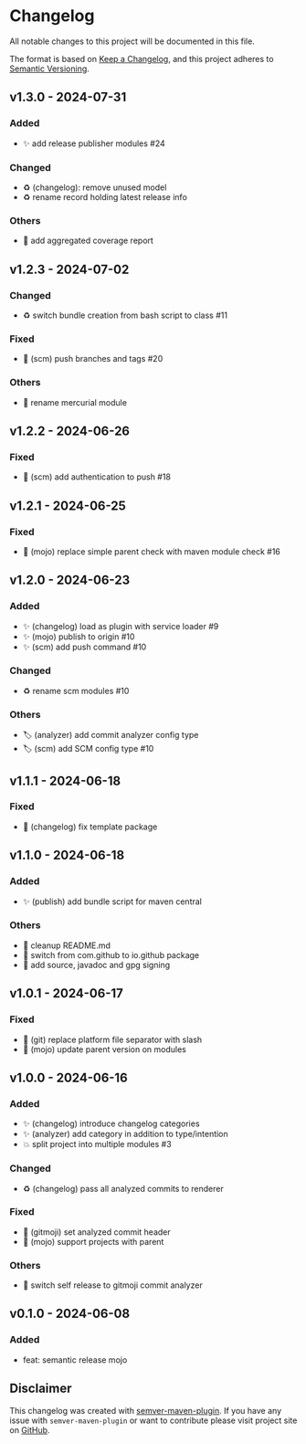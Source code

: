 # Changelog

All notable changes to this project will be documented in this file.

The format is based on [Keep a Changelog](https://keepachangelog.com/en/1.1.0/),
and this project adheres to [Semantic Versioning](https://semver.org/spec/v2.0.0.html).

<!-- DO NOT REMOVE - c871f32ed1b7a85b24a0f22e8e7d9e3ee285742c - DO NOT REMOVE -->

## v1.3.0 - 2024-07-31


### Added
- :sparkles: add release publisher modules #24
### Changed
- :recycle: (changelog): remove unused model
- :recycle: rename record holding latest release info
### Others
- :construction_worker: add aggregated coverage report


## v1.2.3 - 2024-07-02


### Changed
- :recycle: switch bundle creation from bash script to class #11
### Fixed
- :bug: (scm) push branches and tags #20
### Others
- :truck: rename mercurial module


## v1.2.2 - 2024-06-26


### Fixed
- :bug: (scm) add authentication to push #18


## v1.2.1 - 2024-06-25


### Fixed
- :bug: (mojo) replace simple parent check with maven module check #16


## v1.2.0 - 2024-06-23


### Added
- :sparkles: (changelog) load as plugin with service loader #9
- :sparkles: (mojo) publish to origin #10
- :sparkles: (scm) add push command #10
### Changed
- :recycle: rename scm modules #10
### Others
- :label: (analyzer) add commit analyzer config type
- :label: (scm) add SCM config type #10


## v1.1.1 - 2024-06-18


### Fixed
- :bug: (changelog) fix template package


## v1.1.0 - 2024-06-18


### Added
- :sparkles: (publish) add bundle script for maven central
### Others
- :memo: cleanup README.md
- :construction_worker: switch from com.github to io.github package
- :construction_worker: add source, javadoc and gpg signing


## v1.0.1 - 2024-06-17


### Fixed
- :bug: (git) replace platform file separator with slash
- :bug: (mojo) update parent version on modules


## v1.0.0 - 2024-06-16


### Added
- :sparkles: (changelog) introduce changelog categories
- :sparkles: (analyzer) add category in addition to type/intention
- :boom: split project into multiple modules #3
### Changed
- :recycle: (changelog) pass all analyzed commits to renderer
### Fixed
- :bug: (gitmoji) set analyzed commit header
- :bug: (mojo) support projects with parent
### Others
- :wrench: switch self release to gitmoji commit analyzer


## v0.1.0 - 2024-06-08


### Added
- feat: semantic release mojo

## Disclaimer

This changelog was created with [semver-maven-plugin](https://github.com/Sam42R/semver-maven-plugin). If you have any issue
with `semver-maven-plugin` or want to contribute please visit project site on [GitHub](https://github.com/Sam42R/semver-maven-plugin).
